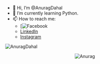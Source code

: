 - 👋 Hi, I’m @AnuragDahal
- 🌱 I’m currently learning Python.
- 📫 How to reach me: 
  - [![Facebook](https://www.facebook.com/anurag.dahal.73)
  - [LinkedIn](https://www.linkedin.com/in/anurag-dahal-9788602a1/)
  - [Instagram](https://www.instagram.com/anurag.dahal.73/)
  
<p align="left"> <img src="https://komarev.com/ghpvc/?username=AnuragDahal&label=Profile%20views&color=0e75b6&style=flat" alt="AnuragDahal" /> </p>
<p align="center">
<img style="margin:auto;" src="https://myreadme.vercel.app/api/embed/AnuragDahal?panels=userstatistics,toprepositories,toplanguages,commitgraph" alt="Anurag" />
</p>

<!---
AnuragDahal/AnuragDahal is a ✨ special ✨ repository because its `README.md` (this file) appears on your GitHub profile.
You can click the Preview link to take a look at your changes.
--->

